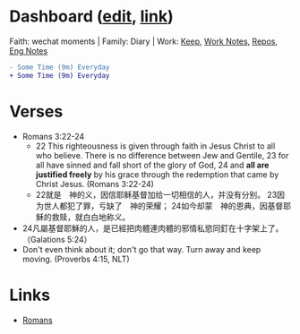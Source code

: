 # Dashboard ([edit](https://github.com/romans1212notes/romans1212notes.github.io/edit/master/README.md), [link](https://romans1212notes.github.io/))
Faith: wechat moments | Family: Diary | Work: [Keep](https://keep.google.com), [Work Notes](https://docs.google.com/), [Repos](https://github.com/romans1212notes), [Eng Notes](https://github.com/romans1212notes/eng-notes)
```diff
- Some Time (9m) Everyday
+ Some Time (9m) Everyday
```
# Verses
* Romans 3:22-24
  * 22 This righteousness is given through faith in Jesus Christ to all who believe. There is no difference between Jew and Gentile, 23 for all have sinned and fall short of the glory of God, 24 and **all are justified freely** by his grace through the redemption that came by Christ Jesus. (Romans 3:22-24) 
  *  22就是　神的义，因信耶稣基督加给一切相信的人，并没有分别。 23因为世人都犯了罪，亏缺了　神的荣耀； 24如今却蒙　神的恩典，因基督耶稣的救赎，就白白地称义。
* 24凡屬基督耶穌的人，是已經把肉體連肉體的邪情私慾同釘在十字架上了。（Galations 5:24）
* Don't even think about it; don't go that way. Turn away and keep moving. (Proverbs 4:15, NLT)

# Links
* [Romans](https://www.bible.com/bible/111/ROM.3.cunpss?parallel=48)
